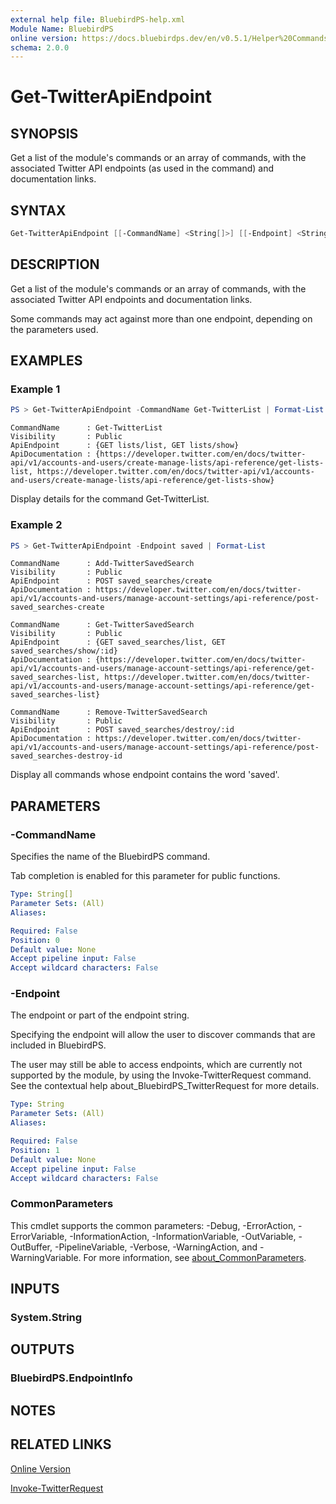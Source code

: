 ```yaml
---
external help file: BluebirdPS-help.xml
Module Name: BluebirdPS
online version: https://docs.bluebirdps.dev/en/v0.5.1/Helper%20Commands/Get-TwitterApiEndpoint
schema: 2.0.0
---
```


# Get-TwitterApiEndpoint

## SYNOPSIS

Get a list of the module's commands or an array of commands, with the associated Twitter API endpoints (as used in the command) and documentation links.

## SYNTAX

```powershell
Get-TwitterApiEndpoint [[-CommandName] <String[]>] [[-Endpoint] <String>] [<CommonParameters>]
```

## DESCRIPTION

Get a list of the module's commands or an array of commands, with the associated Twitter API endpoints and documentation links.

Some commands may act against more than one endpoint, depending on the parameters used.

## EXAMPLES

### Example 1

```powershell
PS > Get-TwitterApiEndpoint -CommandName Get-TwitterList | Format-List
```

```text
CommandName      : Get-TwitterList
Visibility       : Public
ApiEndpoint      : {GET lists/list, GET lists/show}
ApiDocumentation : {https://developer.twitter.com/en/docs/twitter-api/v1/accounts-and-users/create-manage-lists/api-reference/get-lists-list, https://developer.twitter.com/en/docs/twitter-api/v1/accounts-and-users/create-manage-lists/api-reference/get-lists-show}
```

Display details for the command Get-TwitterList.

### Example 2

```powershell
PS > Get-TwitterApiEndpoint -Endpoint saved | Format-List
```

```text
CommandName      : Add-TwitterSavedSearch
Visibility       : Public
ApiEndpoint      : POST saved_searches/create
ApiDocumentation : https://developer.twitter.com/en/docs/twitter-api/v1/accounts-and-users/manage-account-settings/api-reference/post-saved_searches-create

CommandName      : Get-TwitterSavedSearch
Visibility       : Public
ApiEndpoint      : {GET saved_searches/list, GET saved_searches/show/:id}
ApiDocumentation : {https://developer.twitter.com/en/docs/twitter-api/v1/accounts-and-users/manage-account-settings/api-reference/get-saved_searches-list, https://developer.twitter.com/en/docs/twitter-api/v1/accounts-and-users/manage-account-settings/api-reference/get-saved_searches-list}

CommandName      : Remove-TwitterSavedSearch
Visibility       : Public
ApiEndpoint      : POST saved_searches/destroy/:id
ApiDocumentation : https://developer.twitter.com/en/docs/twitter-api/v1/accounts-and-users/manage-account-settings/api-reference/post-saved_searches-destroy-id
```

Display all commands whose endpoint contains the word 'saved'.

## PARAMETERS

### -CommandName

Specifies the name of the BluebirdPS command.

Tab completion is enabled for this parameter for public functions.

```yaml
Type: String[]
Parameter Sets: (All)
Aliases:

Required: False
Position: 0
Default value: None
Accept pipeline input: False
Accept wildcard characters: False
```

### -Endpoint

The endpoint or part of the endpoint string.

Specifying the endpoint will allow the user to discover commands that are included in BluebirdPS.

The user may still be able to access endpoints, which are currently not supported by the module, by using the Invoke-TwitterRequest command.
See the contextual help about_BluebirdPS_TwitterRequest for more details.

```yaml
Type: String
Parameter Sets: (All)
Aliases:

Required: False
Position: 1
Default value: None
Accept pipeline input: False
Accept wildcard characters: False
```

### CommonParameters

This cmdlet supports the common parameters: -Debug, -ErrorAction, -ErrorVariable, -InformationAction, -InformationVariable, -OutVariable, -OutBuffer, -PipelineVariable, -Verbose, -WarningAction, and -WarningVariable. For more information, see [about_CommonParameters](http://go.microsoft.com/fwlink/?LinkID=113216).

## INPUTS

### System.String

## OUTPUTS

### BluebirdPS.EndpointInfo

## NOTES

## RELATED LINKS

[Online Version](https://docs.bluebirdps.dev/en/v0.5.1/Helper%20Commands/Get-TwitterApiEndpoint)

[Invoke-TwitterRequest](https://docs.bluebirdps.dev/en/v0.5.1/Supporting%20Commands/Invoke-TwitterRequest)